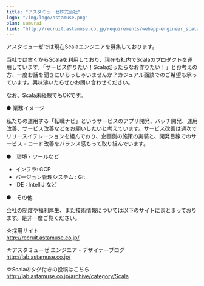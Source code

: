 ```yaml
---
title: "アスタミューゼ株式会社"
logo: "/img/logo/astamuse.png"
plan: samurai
link: "http://recruit.astamuse.co.jp/requirements/webapp-engineer_scala.html"
---
```

アスタミューゼでは現在Scalaエンジニアを募集しております。

当社では古くからScalaを利用しており、現在も社内でScalaのプロダクトを運用しています。「サービス作りたい！Scalaだったらなお作りたい！」とお考えの方、一度お話を聞きにいらっしゃいませんか？カジュアル面談でのご希望も承っています。興味沸いたらぜひお問い合わせください。

なお、Scala未経験でもOKです。


● 業務イメージ

私たちの運用する「転職ナビ」というサービスのアプリ開発、バッチ開発、運用改善、サービス改善などをお願いしたいと考えています。サービス改善は週次でリリースイテレーションを組んでおり、企画側の施策の実装と、開発目線でのサービス・コード改善をバランス感もって取り組んでいます。


●　環境・ツールなど

* インフラ: GCP
* バージョン管理システム : Git
* IDE : IntelliJ
など

●　その他

会社の制度や福利厚生、また技術情報については以下のサイトにまとまっております。是非一度ご覧ください。

☆採用サイト  
http://recruit.astamuse.co.jp/

☆アスタミューゼ エンジニア・デザイナーブログ  
http://lab.astamuse.co.jp/

☆Scalaのタグ付きの投稿はこちら  
http://lab.astamuse.co.jp/archive/category/Scala